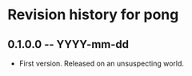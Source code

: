 # Revision history for pong

## 0.1.0.0  -- YYYY-mm-dd

* First version. Released on an unsuspecting world.
